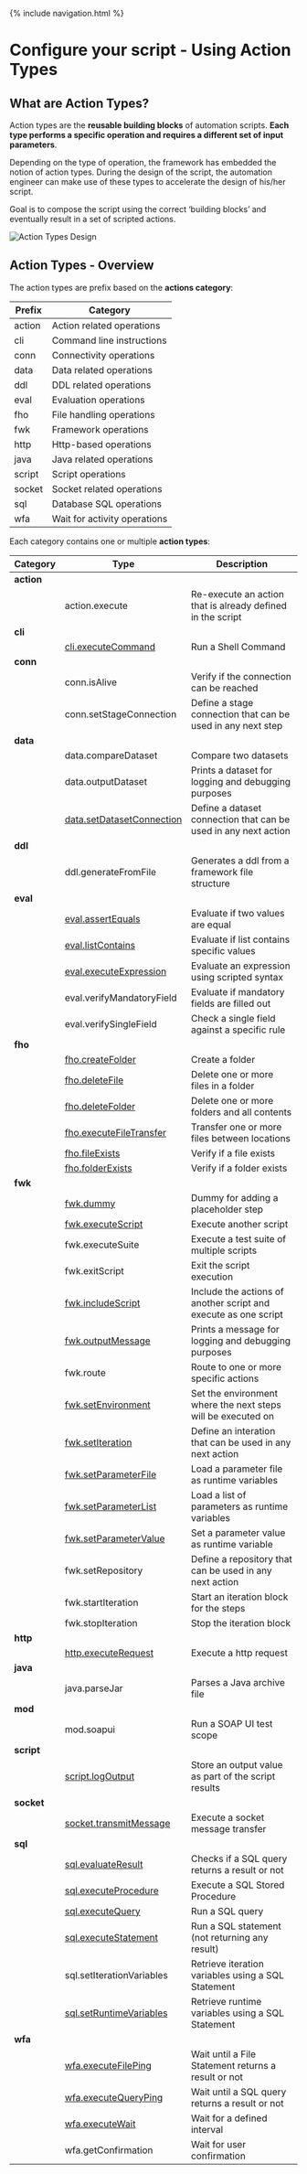 {% include navigation.html %}
# Configure your script - Using Action Types
## What are Action Types?
Action types are the **reusable building blocks** of automation scripts. **Each type performs a specific operation and requires a different set of input parameters**.

Depending on the type of operation, the framework has embedded the notion of action types. During the design of the script, the automation engineer can make use of these types to accelerate the design of his/her script.

Goal is to compose the script using the correct ‘building blocks’ and eventually result in a set of scripted actions. 

![Action Types Design](/{{site.repository}}/images/introduction/action_types_concept.png)

## Action Types - Overview
The action types are prefix based on the **actions category**:

|Prefix|Category|
|---|---|
|action|Action related operations|
|cli|Command line instructions|
|conn|Connectivity operations|
|data|Data related operations|
|ddl|DDL related operations|
|eval|Evaluation operations|
|fho|File handling operations|
|fwk|Framework operations|
|http|Http-based operations|
|java|Java related operations|
|script|Script operations|
|socket|Socket related operations|
|sql|Database SQL operations|
|wfa|Wait for activity operations|

Each category contains one or multiple **action types**:

|Category|Type|Description            |
|--------|----|-----------------------|
|**action**|
|      |action.execute|Re-execute an action that is already defined in the script|
|**cli**|
|      |[cli.executeCommand](/{{site.repository}}/pages/iesicoreconcepts/ActionTypes/cli.executeCommand.html)|Run a Shell Command|
|**conn**|
|      |conn.isAlive|Verify if the connection can be reached|
|      |conn.setStageConnection|Define a stage connection that can be used in any next step|
|**data**|
|      |data.compareDataset|Compare two datasets|
|      |data.outputDataset|Prints a dataset for logging and debugging purposes|
|      |[data.setDatasetConnection](/{{site.repository}}/pages/iesicoreconcepts/ActionTypes/data.setDatasetConnection.html)|Define a dataset connection that can be used in any next action|
|**ddl**|
|      |ddl.generateFromFile|Generates a ddl from a framework file structure|
|**eval**|
|      |[eval.assertEquals](/{{site.repository}}/pages/iesicoreconcepts/ActionTypes/eval.assertEquals.html)|Evaluate if two values are equal|
|      |[eval.listContains](/{{site.repository}}/pages/iesicoreconcepts/ActionTypes/eval.listContains.html)|Evaluate if list contains specific values|
|      |[eval.executeExpression](/{{site.repository}}/pages/iesicoreconcepts/ActionTypes/eval.executeExpression.html)|Evaluate an expression using scripted syntax|
|      |eval.verifyMandatoryField|Evaluate if mandatory fields are filled out|
|      |eval.verifySingleField|Check a single field against a specific rule|
|**fho**|
|      |[fho.createFolder](/{{site.repository}}/pages/iesicoreconcepts/ActionTypes/fho.createFolder.html)|Create a folder|
|      |[fho.deleteFile](/{{site.repository}}/pages/iesicoreconcepts/ActionTypes/fho.deleteFile.html)|Delete one or more files in a folder|
|      |[fho.deleteFolder](/{{site.repository}}/pages/iesicoreconcepts/ActionTypes/fho.deleteFolder.html)|Delete one or more folders and all contents|
|      |[fho.executeFileTransfer](/{{site.repository}}/pages/iesicoreconcepts/ActionTypes/fho.executeFileTransfer.html)|Transfer one or more files between locations|
|      |[fho.fileExists](/{{site.repository}}/pages/iesicoreconcepts/ActionTypes/fho.fileExists.html)|Verify if a file exists|
|      |[fho.folderExists](/{{site.repository}}/pages/iesicoreconcepts/ActionTypes/fho.folderExists.html)|Verify if a folder exists|
|**fwk**|
|      |[fwk.dummy](/{{site.repository}}/pages/iesicoreconcepts/ActionTypes/fwk.dummy.html)|Dummy for adding a placeholder step|
|      |[fwk.executeScript](/{{site.repository}}/pages/iesicoreconcepts/ActionTypes/fwk.executeScript.html)|Execute another script|
|      |fwk.executeSuite|Execute a test suite of multiple scripts|
|      |fwk.exitScript|Exit the script execution|
|      |[fwk.includeScript](/{{site.repository}}/pages/iesicoreconcepts/ActionTypes/fwk.includeScript.html)|Include the actions of another script and execute as one script|
|      |[fwk.outputMessage](/{{site.repository}}/pages/iesicoreconcepts/ActionTypes/fwk.outputMessage.html)|Prints a message for logging and debugging purposes|
|      |fwk.route|Route to one or more specific actions|
|      |[fwk.setEnvironment](/{{site.repository}}/pages/iesicoreconcepts/ActionTypes/fwk.setEnvironment.html)|Set the environment where the next steps will be executed on|
|      |[fwk.setIteration](/{{site.repository}}/pages/iesicoreconcepts/ActionTypes/fwk.setIteration.html)|Define an interation that can be used in any next action|
|      |[fwk.setParameterFile](/{{site.repository}}/pages/iesicoreconcepts/ActionTypes/fwk.setParameterFile.html)|Load a parameter file as runtime variables|
|      |[fwk.setParameterList](/{{site.repository}}/pages/iesicoreconcepts/ActionTypes/fwk.setParameterList.html)|Load a list of parameters as runtime variables|
|      |[fwk.setParameterValue](/{{site.repository}}/pages/iesicoreconcepts/ActionTypes/fwk.setParameterValue.html)|Set a parameter value as runtime variable|
|      |fwk.setRepository|Define a repository that can be used in any next action|
|      |fwk.startIteration|Start an iteration block for the steps|
|      |fwk.stopIteration|Stop the iteration block|
|**http**|
|      |[http.executeRequest](/{{site.repository}}/pages/iesicoreconcepts/ActionTypes/http.executeRequest.html)|Execute a http request|
|**java**|
|      |java.parseJar|Parses a Java archive file|
|**mod**|
|      |mod.soapui|Run a SOAP UI test scope|
|**script**|
|      |[script.logOutput](/{{site.repository}}/pages/iesicoreconcepts/ActionTypes/script.logOutput.html)|Store an output value as part of the script results|
|**socket**|
|      |[socket.transmitMessage](/{{site.repository}}/pages/iesicoreconcepts/ActionTypes/socket.transmitMessage.html)|Execute a socket message transfer|
|**sql**|
|      |[sql.evaluateResult](/{{site.repository}}/pages/iesicoreconcepts/ActionTypes/sql.evaluateResult.html)|Checks if a SQL query returns a result or not|
|      |[sql.executeProcedure](/{{site.repository}}/pages/iesicoreconcepts/ActionTypes/sql.executeProcedure.html)|Execute a SQL Stored Procedure|
|      |[sql.executeQuery](/{{site.repository}}/pages/iesicoreconcepts/ActionTypes/sql.executeQuery.html)|Run a SQL query|
|      |[sql.executeStatement](/{{site.repository}}/pages/iesicoreconcepts/ActionTypes/sql.executeStatement.html)|Run a SQL statement (not returning any result)|
|      |sql.setIterationVariables|Retrieve iteration variables using a SQL Statement|
|      |[sql.setRuntimeVariables](/{{site.repository}}/pages/iesicoreconcepts/ActionTypes/sql.setRuntimeVariables.html)|Retrieve runtime variables using a SQL Statement|
|**wfa**|
|      |[wfa.executeFilePing](/{{site.repository}}/pages/iesicoreconcepts/ActionTypes/wfa.executeFilePing.html)|Wait until a File Statement returns a result or not|
|      |[wfa.executeQueryPing](/{{site.repository}}/pages/iesicoreconcepts/ActionTypes/wfa.executeQueryPing.html)|Wait until a SQL query returns a result or not|
|      |[wfa.executeWait](/{{site.repository}}/pages/iesicoreconcepts/ActionTypes/wfa.executeWait.html)|Wait for a defined interval|
|      |wfa.getConfirmation|Wait for user confirmation|

